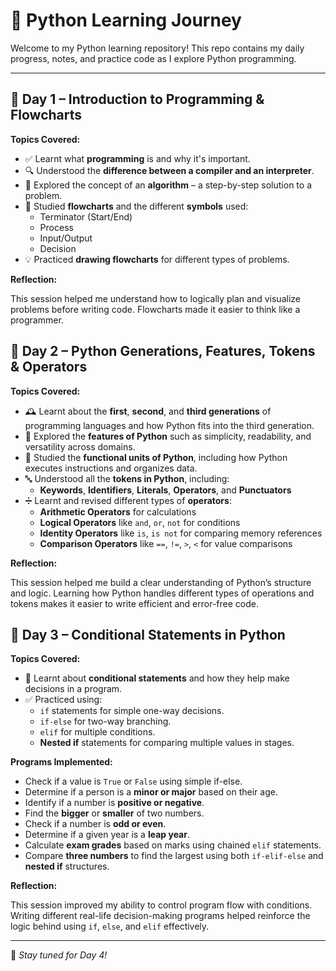 # 🐍 Python Learning Journey

Welcome to my Python learning repository! This repo contains my daily progress, notes, and practice code as I explore Python programming.

---

## 📅 Day 1 – Introduction to Programming & Flowcharts

**Topics Covered:**

- ✅ Learnt what **programming** is and why it's important.
- 🔍 Understood the **difference between a compiler and an interpreter**.
- 🧠 Explored the concept of an **algorithm** – a step-by-step solution to a problem.
- 📝 Studied **flowcharts** and the different **symbols** used:
  - Terminator (Start/End)
  - Process
  - Input/Output
  - Decision
- 💡 Practiced **drawing flowcharts** for different types of problems.

**Reflection:**

This session helped me understand how to logically plan and visualize problems before writing code. Flowcharts made it easier to think like a programmer.

## 📅 Day 2 – Python Generations, Features, Tokens & Operators

**Topics Covered:**

- 🕰️ Learnt about the **first**, **second**, and **third generations** of programming languages and how Python fits into the third generation.
- 🐍 Explored the **features of Python** such as simplicity, readability, and versatility across domains.
- 🧩 Studied the **functional units of Python**, including how Python executes instructions and organizes data.
- 🔤 Understood all the **tokens in Python**, including:
  - **Keywords**, **Identifiers**, **Literals**, **Operators**, and **Punctuators**
- ➗ Learnt and revised different types of **operators**:
  - **Arithmetic Operators** for calculations
  - **Logical Operators** like `and`, `or`, `not` for conditions
  - **Identity Operators** like `is`, `is not` for comparing memory references
  - **Comparison Operators** like `==`, `!=`, `>`, `<` for value comparisons

**Reflection:**

This session helped me build a clear understanding of Python’s structure and logic. Learning how Python handles different types of operations and tokens makes it easier to write efficient and error-free code.

## 📅 Day 3 – Conditional Statements in Python

**Topics Covered:**

- 🧠 Learnt about **conditional statements** and how they help make decisions in a program.
- ✅ Practiced using:
  - `if` statements for simple one-way decisions.
  - `if-else` for two-way branching.
  - `elif` for multiple conditions.
  - **Nested if** statements for comparing multiple values in stages.

**Programs Implemented:**

- Check if a value is `True` or `False` using simple if-else.
- Determine if a person is a **minor or major** based on their age.
- Identify if a number is **positive or negative**.
- Find the **bigger** or **smaller** of two numbers.
- Check if a number is **odd or even**.
- Determine if a given year is a **leap year**.
- Calculate **exam grades** based on marks using chained `elif` statements.
- Compare **three numbers** to find the largest using both `if-elif-else` and **nested if** structures.

**Reflection:**

This session improved my ability to control program flow with conditions. Writing different real-life decision-making programs helped reinforce the logic behind using `if`, `else`, and `elif` effectively.

---

📌 _Stay tuned for Day 4!_


